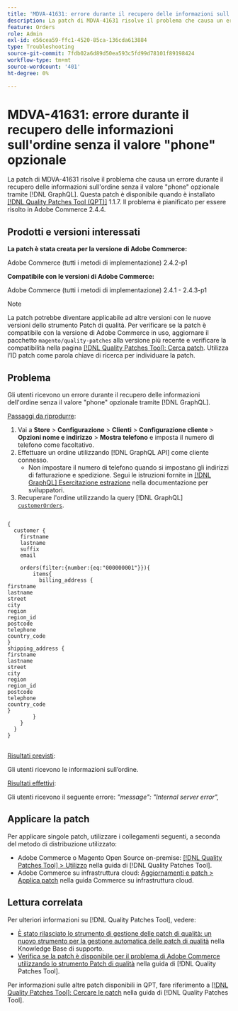 ```yaml
---
title: 'MDVA-41631: errore durante il recupero delle informazioni sull''ordine senza il valore "phone" opzionale'
description: La patch di MDVA-41631 risolve il problema che causa un errore durante il recupero delle informazioni dell'ordine senza il valore "phone" facoltativo tramite  [!DNL GraphQL]. Questa patch è disponibile quando è installato [Quality Patches Tool (QPT)](https://experienceleague.adobe.com/en/docs/commerce-operations/tools/quality-patches-tool/quality-patches-tool-to-self-serve-quality-patches) 1.1.7. Il problema è pianificato per essere risolto in Adobe Commerce 2.4.4.
feature: Orders
role: Admin
exl-id: e56cea59-ffc1-4520-85ca-136cda613884
type: Troubleshooting
source-git-commit: 7fdb02a6d89d50ea593c5fd99d78101f89198424
workflow-type: tm+mt
source-wordcount: '401'
ht-degree: 0%

---
```


# MDVA-41631: errore durante il recupero delle informazioni sull&#39;ordine senza il valore &quot;phone&quot; opzionale

La patch di MDVA-41631 risolve il problema che causa un errore durante il recupero delle informazioni sull&#39;ordine senza il valore &quot;phone&quot; opzionale tramite [!DNL GraphQL]. Questa patch è disponibile quando è installato [[!DNL Quality Patches Tool (QPT)]](https://experienceleague.adobe.com/en/docs/commerce-operations/tools/quality-patches-tool/quality-patches-tool-to-self-serve-quality-patches) 1.1.7. Il problema è pianificato per essere risolto in Adobe Commerce 2.4.4.

## Prodotti e versioni interessati

**La patch è stata creata per la versione di Adobe Commerce:**

Adobe Commerce (tutti i metodi di implementazione) 2.4.2-p1

**Compatibile con le versioni di Adobe Commerce:**

Adobe Commerce (tutti i metodi di implementazione) 2.4.1 - 2.4.3-p1

>[!NOTE]
>
>La patch potrebbe diventare applicabile ad altre versioni con le nuove versioni dello strumento Patch di qualità. Per verificare se la patch è compatibile con la versione di Adobe Commerce in uso, aggiornare il pacchetto `magento/quality-patches` alla versione più recente e verificare la compatibilità nella pagina [[!DNL Quality Patches Tool]: Cerca patch](https://experienceleague.adobe.com/en/docs/commerce-operations/tools/quality-patches-tool/quality-patches-tool-to-self-serve-quality-patches). Utilizza l’ID patch come parola chiave di ricerca per individuare la patch.

## Problema

Gli utenti ricevono un errore durante il recupero delle informazioni dell&#39;ordine senza il valore &quot;phone&quot; opzionale tramite [!DNL GraphQL].

<u>Passaggi da riprodurre</u>:

1. Vai a **Store** > **Configurazione** > **Clienti** > **Configurazione cliente** > **Opzioni nome e indirizzo** > **Mostra telefono** e imposta il numero di telefono come facoltativo.
1. Effettuare un ordine utilizzando [!DNL GraphQL API] come cliente connesso.
   * Non impostare il numero di telefono quando si impostano gli indirizzi di fatturazione e spedizione. Segui le istruzioni fornite in [[!DNL GraphQL] Esercitazione estrazione](https://developer.adobe.com/commerce/webapi/graphql/tutorials/checkout/) nella documentazione per sviluppatori.
1. Recuperare l&#39;ordine utilizzando la query [!DNL GraphQL] [`customerOrders`](https://developer.adobe.com/commerce/webapi/graphql/schema/customer/queries/orders/).

<pre>
<code class="language-graphql">
&lbrace;
  customer &lbrace;
    firstname
    lastname
    suffix
    email

    orders(filter:{number:{eq:"000000001"}})&lbrace;
        items&lbrace;
          billing_address &lbrace;
firstname
lastname
street
city
region
region_id
postcode
telephone
country_code
&rbrace;
shipping_address &lbrace;
firstname
lastname
street
city
region
region_id
postcode
telephone
country_code
&rbrace;
        &rbrace;
    &rbrace;
  &rbrace;
&rbrace;
</code>
</pre>

<u>Risultati previsti</u>:

Gli utenti ricevono le informazioni sull’ordine.

<u>Risultati effettivi</u>:

Gli utenti ricevono il seguente errore: *&quot;message&quot;: &quot;Internal server error&quot;,*

## Applicare la patch

Per applicare singole patch, utilizzare i collegamenti seguenti, a seconda del metodo di distribuzione utilizzato:

* Adobe Commerce o Magento Open Source on-premise: [[!DNL Quality Patches Tool] > Utilizzo](/help/tools/quality-patches-tool/usage.md) nella guida di [!DNL Quality Patches Tool].
* Adobe Commerce su infrastruttura cloud: [Aggiornamenti e patch > Applica patch](https://experienceleague.adobe.com/docs/commerce-cloud-service/user-guide/develop/upgrade/apply-patches.html) nella guida Commerce su infrastruttura cloud.

## Lettura correlata

Per ulteriori informazioni su [!DNL Quality Patches Tool], vedere:

* [È stato rilasciato lo strumento di gestione delle patch di qualità: un nuovo strumento per la gestione automatica delle patch di qualità](https://experienceleague.adobe.com/en/docs/commerce-operations/tools/quality-patches-tool/quality-patches-tool-to-self-serve-quality-patches) nella Knowledge Base di supporto.
* [Verifica se la patch è disponibile per il problema di Adobe Commerce utilizzando lo strumento Patch di qualità](/help/tools/quality-patches-tool/patches-available-in-qpt/check-patch-for-magento-issue-with-magento-quality-patches.md) nella guida di [!DNL Quality Patches Tool].

Per informazioni sulle altre patch disponibili in QPT, fare riferimento a [[!DNL Quality Patches Tool]: Cercare le patch](https://experienceleague.adobe.com/tools/commerce-quality-patches/index.html) nella guida di [!DNL Quality Patches Tool].

